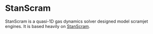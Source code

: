 # StanScram

StanScram is a quasi-1D gas dynamics solver designed model scramjet engines. It is based heavily on [StanScram](https://github.com/IhmeGroup/StanScram).
